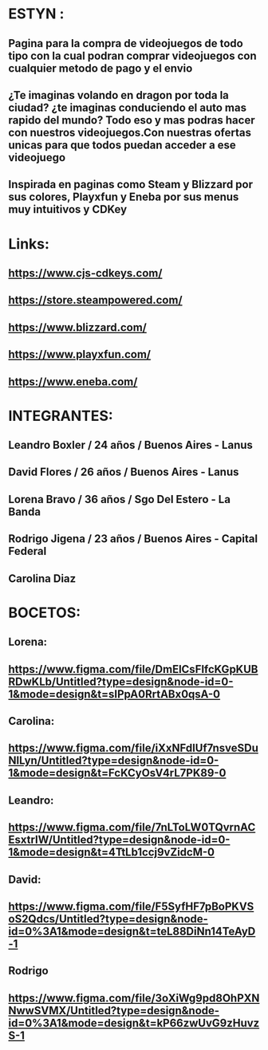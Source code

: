 # ESTYN :
## Pagina para la compra de videojuegos de todo tipo con la cual podran comprar videojuegos con cualquier metodo de pago y el envio
## ¿Te imaginas volando en dragon por toda la ciudad? ¿te imaginas conduciendo el auto mas rapido del mundo? Todo eso y mas podras hacer con nuestros videojuegos.Con nuestras ofertas unicas para que todos puedan acceder a ese videojuego 
## Inspirada en paginas como Steam y Blizzard por sus colores, Playxfun y Eneba por sus menus muy intuitivos y CDKey 
# Links:
## https://www.cjs-cdkeys.com/
## https://store.steampowered.com/
## https://www.blizzard.com/
## https://www.playxfun.com/
## https://www.eneba.com/

# INTEGRANTES:
## Leandro Boxler / 24 años / Buenos Aires - Lanus
## David Flores / 26 años / Buenos Aires - Lanus
## Lorena Bravo / 36 años / Sgo Del Estero - La Banda
## Rodrigo Jigena / 23 años / Buenos Aires - Capital Federal
## Carolina Diaz

# BOCETOS:
## Lorena:
## https://www.figma.com/file/DmElCsFIfcKGpKUBRDwKLb/Untitled?type=design&node-id=0-1&mode=design&t=sIPpA0RrtABx0qsA-0

## Carolina:
## https://www.figma.com/file/iXxNFdIUf7nsveSDuNlLyn/Untitled?type=design&node-id=0-1&mode=design&t=FcKCyOsV4rL7PK89-0

## Leandro:
## https://www.figma.com/file/7nLToLW0TQvrnACEsxtrIW/Untitled?type=design&node-id=0-1&mode=design&t=4TtLb1ccj9vZidcM-0

## David:
## https://www.figma.com/file/F5SyfHF7pBoPKVSoS2Qdcs/Untitled?type=design&node-id=0%3A1&mode=design&t=teL88DiNn14TeAyD-1

## Rodrigo
## https://www.figma.com/file/3oXiWg9pd8OhPXNNwwSVMX/Untitled?type=design&node-id=0%3A1&mode=design&t=kP66zwUvG9zHuvzS-1